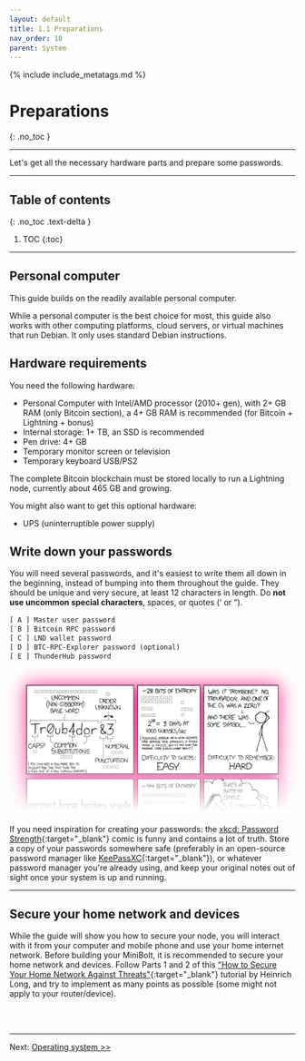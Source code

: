 ```yaml
---
layout: default
title: 1.1 Preparations
nav_order: 10
parent: System
---
```

<!-- markdownlint-disable MD014 MD022 MD025 MD040 -->
{% include include_metatags.md %}

# Preparations

{: .no_toc }

---

Let's get all the necessary hardware parts and prepare some passwords.

---

## Table of contents
{: .no_toc .text-delta }

1. TOC
{:toc}

---

## Personal computer

This guide builds on the readily available personal computer.

While a personal computer is the best choice for most, this guide also works with other computing platforms, cloud servers, or virtual machines that run Debian.
It only uses standard Debian instructions.

## Hardware requirements

You need the following hardware:

* Personal Computer with Intel/AMD processor (2010+ gen), with 2+ GB RAM (only Bitcoin section), a 4+ GB RAM is recommended (for Bitcoin + Lightning + bonus)
* Internal storage: 1+ TB, an SSD is recommended
* Pen drive: 4+ GB
* Temporary monitor screen or television
* Temporary keyboard USB/PS2

The complete Bitcoin blockchain must be stored locally to run a Lightning node, currently about 465 GB and growing.

You might also want to get this optional hardware:

* UPS (uninterruptible power supply)

## Write down your passwords

You will need several passwords, and it's easiest to write them all down in the beginning, instead of bumping into them throughout the guide.
They should be unique and very secure, at least 12 characters in length. Do **not use uncommon special characters**, spaces, or quotes (‘ or “).

  ```
  [ A ] Master user password
  [ B ] Bitcoin RPC password
  [ C ] LND wallet password
  [ D ] BTC-RPC-Explorer password (optional)
  [ E ] ThunderHub password
  ```

![xkcd: Password Strength](../../images/preparations_xkcd.png)

If you need inspiration for creating your passwords: the [xkcd: Password Strength](https://xkcd.com/936/){:target="_blank"} comic is funny and contains a lot of truth.
Store a copy of your passwords somewhere safe (preferably in an open-source password manager like [KeePassXC](https://keepassxc.org/){:target="_blank"}), or whatever password manager you're already using, and keep your original notes out of sight once your system is up and running.

---

## Secure your home network and devices

While the guide will show you how to secure your node, you will interact with it from your computer and mobile phone and use your home internet network. Before building your MiniBolt, it is recommended to secure your home network and devices.
Follow Parts 1 and 2 of this ["How to Secure Your Home Network Against Threats"](https://restoreprivacy.com/secure-home-network/){:target="_blank"} tutorial by Heinrich Long, and try to implement as many points as possible (some might not apply to your router/device).

<br /><br />

---

Next: [Operating system >>](operating-system.md)
